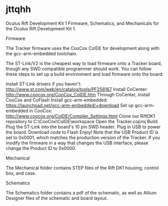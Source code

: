 # jttqhh
Oculus Rift Development Kit 1
Firmware, Schematics, and Mechanicals for the Oculus Rift Development Kit 1.

Firmware

The Tracker firmware uses the CooCox CoIDE for development along with the gcc-arm-embedded toolchain.

The ST-Link/V2 is the cheapest way to load firmware onto a Tracker board, though any SWD compatible programmer should work. You can follow these steps to set up a build environment and load firmware onto the board:

Install ST-Link drivers if you haven't: http://www.st.com/web/en/catalog/tools/PF258167
Install CoCenter: http://www.coocox.org/CooCox_CoIDE.htm
Through CoCenter, install CooCox and CoFlash
Install gcc-arm-embedded: https://launchpad.net/gcc-arm-embedded/+download
Set up gcc-arm-embedded in CooCox: http://www.coocox.org/CoIDE/Compiler_Settings.html
Clone our RiftDK1 repository to C:\CooCox\CoIDE\workspace
Open the Tracker.coproj
Build
Plug the ST-Link into the board's 10 pin SWD header.
Plug in USB to power the board.
Download code to Flash
Enjoy!
Note that the USB Product ID is set to 0x0001, which matches the production version of the Tracker. If you modify the firmware in a way that changes the USB interface, please change the Product ID to 0x0000.

Mechanical

The Mechanical folder contains STEP files of the Rift DK1 housing, control box, and case.

Schematics

The Schematics folder contains a pdf of the schematic, as well as Altium Designer files of the schematic and board layout.
